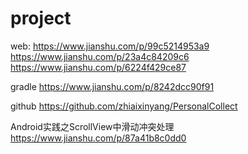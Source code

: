 # project
web:
https://www.jianshu.com/p/99c5214953a9
https://www.jianshu.com/p/23a4c84209c6
https://www.jianshu.com/p/6224f429ce87



gradle
https://www.jianshu.com/p/8242dcc90f91

github
https://github.com/zhiaixinyang/PersonalCollect

Android实践之ScrollView中滑动冲突处理
https://www.jianshu.com/p/87a41b8c0dd0
